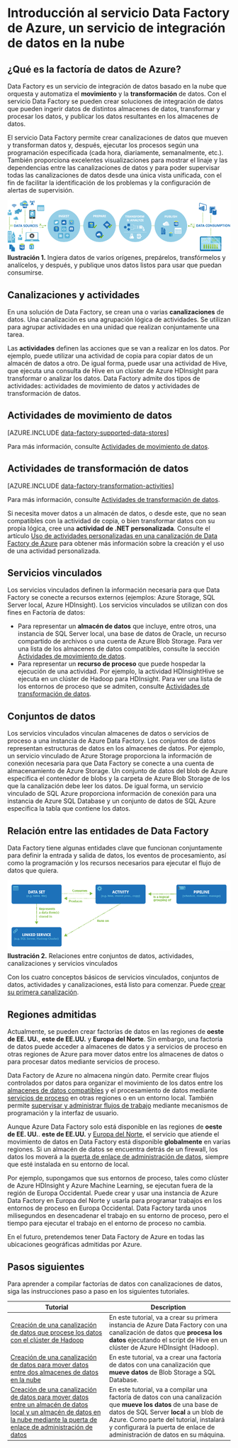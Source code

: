 <properties 
	pageTitle="Introducción a Data Factory, un servicio de integración de datos | Microsoft Azure" 
	description="Sepa lo que es Data Factory de Azure: un servicio de integración de datos basado en la nube que organiza y automatiza el movimiento y la transformación de datos." 
	keywords="integración de datos, integración de datos de nube, qué es data factory de azure"
	services="data-factory" 
	documentationCenter="" 
	authors="spelluru" 
	manager="jhubbard" 
	editor="monicar"/>

<tags 
	ms.service="data-factory" 
	ms.workload="data-services" 
	ms.tgt_pltfrm="na" 
	ms.devlang="na" 
	ms.topic="get-started-article" 
	ms.date="09/22/2016" 
	ms.author="spelluru"/>

# Introducción al servicio Data Factory de Azure, un servicio de integración de datos en la nube

## ¿Qué es la factoría de datos de Azure? 
Data Factory es un servicio de integración de datos basado en la nube que orquesta y automatiza el **movimiento** y la **transformación** de datos. Con el servicio Data Factory se pueden crear soluciones de integración de datos que pueden ingerir datos de distintos almacenes de datos, transformar y procesar los datos, y publicar los datos resultantes en los almacenes de datos.

El servicio Data Factory permite crear canalizaciones de datos que mueven y transforman datos y, después, ejecutar los procesos según una programación especificada (cada hora, diariamente, semanalmente, etc.). También proporciona excelentes visualizaciones para mostrar el linaje y las dependencias entre las canalizaciones de datos y para poder supervisar todas las canalizaciones de datos desde una única vista unificada, con el fin de facilitar la identificación de los problemas y la configuración de alertas de supervisión.

![Diagrama: Información general de Data Factory, un servicio de integración de datos](./media/data-factory-introduction/what-is-azure-data-factory.png)**Ilustración 1.** Ingiera datos de varios orígenes, prepárelos, transfórmelos y analícelos, y después, y publique unos datos listos para usar que puedan consumirse.

## Canalizaciones y actividades
En una solución de Data Factory, se crean una o varias **canalizaciones** de datos. Una canalización es una agrupación lógica de actividades. Se utilizan para agrupar actividades en una unidad que realizan conjuntamente una tarea.

Las **actividades** definen las acciones que se van a realizar en los datos. Por ejemplo, puede utilizar una actividad de copia para copiar datos de un almacén de datos a otro. De igual forma, puede usar una actividad de Hive, que ejecuta una consulta de Hive en un clúster de Azure HDInsight para transformar o analizar los datos. Data Factory admite dos tipos de actividades: actividades de movimiento de datos y actividades de transformación de datos.
  
## Actividades de movimiento de datos 
[AZURE.INCLUDE [data-factory-supported-data-stores](../../includes/data-factory-supported-data-stores.md)]

Para más información, consulte [Actividades de movimiento de datos](data-factory-data-movement-activities.md).

## Actividades de transformación de datos
[AZURE.INCLUDE [data-factory-transformation-activities](../../includes/data-factory-transformation-activities.md)]

Para más información, consulte [Actividades de transformación de datos](data-factory-data-transformation-activities.md).

Si necesita mover datos a un almacén de datos, o desde este, que no sean compatibles con la actividad de copia, o bien transformar datos con su propia lógica, cree una **actividad de .NET personalizada**. Consulte el artículo [Uso de actividades personalizadas en una canalización de Data Factory de Azure](data-factory-use-custom-activities.md) para obtener más información sobre la creación y el uso de una actividad personalizada.

## Servicios vinculados
Los servicios vinculados definen la información necesaria para que Data Factory se conecte a recursos externos (ejemplos: Azure Storage, SQL Server local, Azure HDInsight). Los servicios vinculados se utilizan con dos fines en Factoría de datos:

- Para representar un **almacén de datos** que incluye, entre otros, una instancia de SQL Server local, una base de datos de Oracle, un recurso compartido de archivos o una cuenta de Azure Blob Storage. Para ver una lista de los almacenes de datos compatibles, consulte la sección [Actividades de movimiento de datos](data-factory-data-movement-activities.md).
- Para representar un **recurso de proceso** que puede hospedar la ejecución de una actividad. Por ejemplo, la actividad HDInsightHive se ejecuta en un clúster de Hadoop para HDInsight. Para ver una lista de los entornos de proceso que se admiten, consulte [Actividades de transformación de datos](data-factory-data-transformation-activities.md).

## Conjuntos de datos 
Los servicios vinculados vinculan almacenes de datos o servicios de proceso a una instancia de Azure Data Factory. Los conjuntos de datos representan estructuras de datos en los almacenes de datos. Por ejemplo, un servicio vinculado de Azure Storage proporciona la información de conexión necesaria para que Data Factory se conecte a una cuenta de almacenamiento de Azure Storage. Un conjunto de datos del blob de Azure especifica el contenedor de blobs y la carpeta de Azure Blob Storage de los que la canalización debe leer los datos. De igual forma, un servicio vinculado de SQL Azure proporciona información de conexión para una instancia de Azure SQL Database y un conjunto de datos de SQL Azure especifica la tabla que contiene los datos.

## Relación entre las entidades de Data Factory
Data Factory tiene algunas entidades clave que funcionan conjuntamente para definir la entrada y salida de datos, los eventos de procesamiento, así como la programación y los recursos necesarios para ejecutar el flujo de datos que quiera.

![Diagrama: Data Factory, un servicio de integración de datos en la nube, conceptos clave](./media/data-factory-introduction/data-integration-service-key-concepts.png) **Ilustración 2.** Relaciones entre conjuntos de datos, actividades, canalizaciones y servicios vinculados

Con los cuatro conceptos básicos de servicios vinculados, conjuntos de datos, actividades y canalizaciones, está listo para comenzar. Puede [crear su primera canalización](data-factory-build-your-first-pipeline.md).

## Regiones admitidas
Actualmente, se pueden crear factorías de datos en las regiones de **oeste de EE. UU.**, **este de EE.UU.** y **Europa del Norte**. Sin embargo, una factoría de datos puede acceder a almacenes de datos y a servicios de proceso en otras regiones de Azure para mover datos entre los almacenes de datos o para procesar datos mediante servicios de proceso.

Data Factory de Azure no almacena ningún dato. Permite crear flujos controlados por datos para organizar el movimiento de los datos entre los [almacenes de datos compatibles](data-factory-data-movement-activities.md#supported-data-stores) y el procesamiento de datos mediante [servicios de proceso](data-factory-compute-linked-services.md) en otras regiones o en un entorno local. También permite [supervisar y administrar flujos de trabajo](data-factory-monitor-manage-pipelines.md) mediante mecanismos de programación y la interfaz de usuario.

Aunque Azure Data Factory solo está disponible en las regiones de **oeste de EE. UU.**. **este de EE.UU.** y [Europa del Norte](data-factory-data-movement-activities.md#global), el servicio que atiende el movimiento de datos en Data Factory está disponible **globalmente** en varias regiones. Si un almacén de datos se encuentra detrás de un firewall, los datos los moverá a la [puerta de enlace de administración de datos](data-factory-move-data-between-onprem-and-cloud.md), siempre que esté instalada en su entorno de local.

Por ejemplo, supongamos que sus entornos de proceso, tales como clúster de Azure HDInsight y Azure Machine Learning, se ejecutan fuera de la región de Europa Occidental. Puede crear y usar una instancia de Azure Data Factory en Europa del Norte y usarla para programar trabajos en los entornos de proceso en Europa Occidental. Data Factory tarda unos milisegundos en desencadenar el trabajo en su entorno de proceso, pero el tiempo para ejecutar el trabajo en el entorno de proceso no cambia.

En el futuro, pretendemos tener Data Factory de Azure en todas las ubicaciones geográficas admitidas por Azure.
  
## Pasos siguientes
Para aprender a compilar factorías de datos con canalizaciones de datos, siga las instrucciones paso a paso en los siguientes tutoriales.

Tutorial | Description
-------- | -----------
[Creación de una canalización de datos que procese los datos con el clúster de Hadoop](data-factory-build-your-first-pipeline.md) | En este tutorial, va a crear su primera instancia de Azure Data Factory con una canalización de datos que **procesa los datos** ejecutando el script de Hive en un clúster de Azure HDInsight (Hadoop). |
[Creación de una canalización de datos para mover datos entre dos almacenes de datos en la nube](data-factory-copy-data-from-azure-blob-storage-to-sql-database.md) | En este tutorial, va a crear una factoría de datos con una canalización que **mueve datos** de Blob Storage a SQL Database.
[Creación de una canalización de datos para mover datos entre un almacén de datos local y un almacén de datos en la nube mediante la puerta de enlace de administración de datos](data-factory-move-data-between-onprem-and-cloud.md) | En este tutorial, va a compilar una factoría de datos con una canalización que **mueve los datos** de una base de datos de SQL Server **local** a un blob de Azure. Como parte del tutorial, instalará y configurará la puerta de enlace de administración de datos en su máquina. 

<!----HONumber=AcomDC_0928_2016-->
